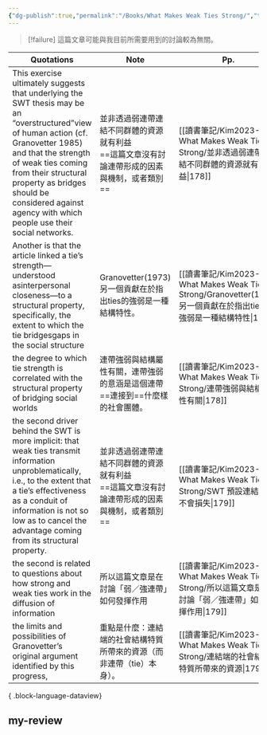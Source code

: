 ```yaml
---
{"dg-publish":true,"permalink":"/Books/What Makes Weak Ties Strong/","title":"What Makes Weak Ties Strong","tags":["李樹論文"],"noteIcon":"3","created":"2025-06-02T20:10:01.000+08:00","updated":"2025-06-02T15:31:58.000+08:00"}
---
```






> [!failure]
> 這篇文章可能與我目前所需要用到的討論較為無關。

| Quotations                                                                                                                                                                                                                                                                                                  | Note                                                 | Pp.                                                                                            | Mentions |
| ----------------------------------------------------------------------------------------------------------------------------------------------------------------------------------------------------------------------------------------------------------------------------------------------------------- | ---------------------------------------------------- | ---------------------------------------------------------------------------------------------- | -------- |
| This exercise ultimately suggests that underlying the SWT thesis may be an “overstructured”view of human action (cf. Granovetter 1985) and that the strength of weak ties coming from their structural property as bridges should be considered against agency with which people use their social networks. | 並非透過弱連帶連結不同群體的資源就有利益<br> ==這篇文章沒有討論連帶形成的因素與機制，或者類別== | [[讀書筆記/Kim2023-What Makes Weak Ties Strong/並非透過弱連帶連結不同群體的資源就有利益\|178]]                      | 0        |
| Another is that the article linked a tie’s strength—understood asinterpersonal closeness—to a structural property, specifically, the extent to which the tie bridgesgaps in the social structure                                                                                                            | Granovetter(1973) 另一個貢獻在於指出ties的強弱是一種結構特性。           | [[讀書筆記/Kim2023-What Makes Weak Ties Strong/Granovetter(1973) 另一個貢獻在於指出ties的強弱是一種結構特性\|178]] | 0        |
| the degree to which tie strength is correlated with the structural property of bridging social worlds                                                                                                                                                                                                       | 連帶強弱與結構屬性有關，連帶強弱的意涵是這個連帶 ==連接到==什麼樣的社會團體。            | [[讀書筆記/Kim2023-What Makes Weak Ties Strong/連帶強弱與結構屬性有關\|178]]                               | 0        |
| the second driver behind the SWT is more implicit: that weak ties transmit information unproblematically, i.e., to the extent that a tie’s effectiveness as a conduit of information is not so low as to cancel the advantage coming from its structural property.                                          | 並非透過弱連帶連結不同群體的資源就有利益<br> ==這篇文章沒有討論連帶形成的因素與機制，或者類別== | [[讀書筆記/Kim2023-What Makes Weak Ties Strong/SWT 預設連結本身不會損失\|179]]                            | 0        |
| the second is related to questions about how strong and weak ties work in the diffusion of information                                                                                                                                                                                                      | 所以這篇文章是在討論「弱／強連帶」如何發揮作用                              | [[讀書筆記/Kim2023-What Makes Weak Ties Strong/所以這篇文章是在討論「弱／強連帶」如何發揮作用\|179]]                   | 0        |
| the limits and possibilities of Granovetter’s original argument identified by this progress,                                                                                                                                                                                                                | 重點是什麼：連結端的社會結構特質所帶來的資源（而非連帶（tie）本身）。                 | [[讀書筆記/Kim2023-What Makes Weak Ties Strong/連結端的社會結構特質所帶來的資源\|179]]                          | 0        |

{ .block-language-dataview}




## my-review
